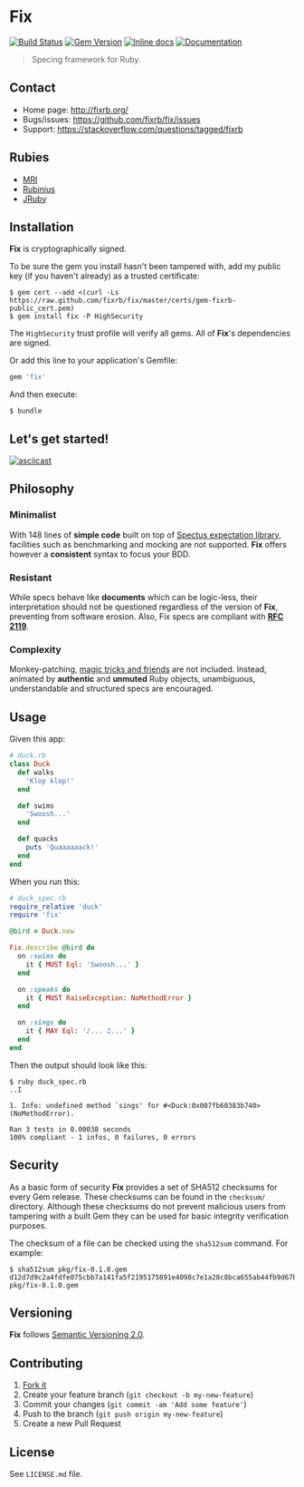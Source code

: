 # Fix

[![Build Status](https://travis-ci.org/fixrb/fix.svg?branch=master)][travis]
[![Gem Version](https://badge.fury.io/rb/fix.svg)][gem]
[![Inline docs](http://inch-ci.org/github/fixrb/fix.svg?branch=master)][inchpages]
[![Documentation](http://img.shields.io/:yard-docs-38c800.svg)][rubydoc]

> Specing framework for Ruby.

## Contact

* Home page: http://fixrb.org/
* Bugs/issues: https://github.com/fixrb/fix/issues
* Support: https://stackoverflow.com/questions/tagged/fixrb

## Rubies

* [MRI](https://www.ruby-lang.org/)
* [Rubinius](http://rubini.us/)
* [JRuby](http://jruby.org/)

## Installation

__Fix__ is cryptographically signed.

To be sure the gem you install hasn't been tampered with, add my public key (if you haven't already) as a trusted certificate:

    $ gem cert --add <(curl -Ls https://raw.github.com/fixrb/fix/master/certs/gem-fixrb-public_cert.pem)
    $ gem install fix -P HighSecurity

The `HighSecurity` trust profile will verify all gems.  All of __Fix__'s dependencies are signed.

Or add this line to your application's Gemfile:

```ruby
gem 'fix'
```

And then execute:

    $ bundle

## Let's get started!

[![asciicast](https://asciinema.org/a/25963.png)](https://asciinema.org/a/25963)

## Philosophy

### Minimalist

With 148 lines of **simple code** built on top of [Spectus expectation library](https://github.com/fixrb/spectus), facilities such as benchmarking and mocking are not supported.  __Fix__ offers however a **consistent** syntax to focus your BDD.

### Resistant

While specs behave like **documents** which can be logic-less, their interpretation should not be questioned regardless of the version of __Fix__, preventing from software erosion.  Also, Fix specs are compliant with **[RFC 2119](http://tools.ietf.org/html/rfc2119)**.

### Complexity

Monkey-patching, [magic tricks and friends](http://blog.arkency.com/2013/06/are-we-abusing-at-exit/) are not included.  Instead, animated by **authentic** and **unmuted** Ruby objects, unambiguous, understandable and structured specs are encouraged.

## Usage

Given this app:

```ruby
# duck.rb
class Duck
  def walks
    'Klop klop!'
  end

  def swims
    'Swoosh...'
  end

  def quacks
    puts 'Quaaaaaack!'
  end
end
```

When you run this:

```ruby
# duck_spec.rb
require_relative 'duck'
require 'fix'

@bird = Duck.new

Fix.describe @bird do
  on :swims do
    it { MUST Eql: 'Swoosh...' }
  end

  on :speaks do
    it { MUST RaiseException: NoMethodError }
  end

  on :sings do
    it { MAY Eql: '♪... ♫...' }
  end
end
```

Then the output should look like this:

    $ ruby duck_spec.rb
    ..I

    1. Info: undefined method `sings' for #<Duck:0x007fb60383b740> (NoMethodError).

    Ran 3 tests in 0.00038 seconds
    100% compliant - 1 infos, 0 failures, 0 errors

## Security

As a basic form of security __Fix__ provides a set of SHA512 checksums for
every Gem release.  These checksums can be found in the `checksum/` directory.
Although these checksums do not prevent malicious users from tampering with a
built Gem they can be used for basic integrity verification purposes.

The checksum of a file can be checked using the `sha512sum` command.  For
example:

    $ sha512sum pkg/fix-0.1.0.gem
    d12d7d9c2a4fdfe075cbb7a141fa5f2195175891e4098c7e1a28c8bca655ab44fb9d67b6a2e3991d0f852026c5e4537fdf7e314575c68d1c80b3a4b1eb1c041f  pkg/fix-0.1.0.gem

## Versioning

__Fix__ follows [Semantic Versioning 2.0](http://semver.org/).

## Contributing

1. [Fork it](https://github.com/fixrb/fix/fork)
2. Create your feature branch (`git checkout -b my-new-feature`)
3. Commit your changes (`git commit -am 'Add some feature'`)
4. Push to the branch (`git push origin my-new-feature`)
5. Create a new Pull Request

## License

See `LICENSE.md` file.

[gem]: https://rubygems.org/gems/fix
[travis]: https://travis-ci.org/fixrb/fix
[inchpages]: http://inch-ci.org/github/fixrb/fix/
[rubydoc]: http://rubydoc.info/gems/fix/frames
